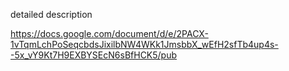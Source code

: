 
detailed description

https://docs.google.com/document/d/e/2PACX-1vTqmLchPoSeqcbdsJixilbNW4WKk1JmsbbX_wEfH2sfTb4up4s--5x_vY9Kt7H9EXBYSEcN6sBfHCK5/pub
